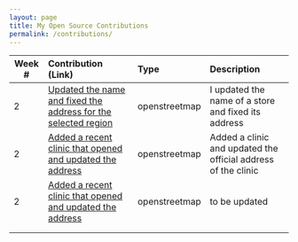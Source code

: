 ```yaml
---
layout: page
title: My Open Source Contributions
permalink: /contributions/
---
```


<!--
The first column, Contribution, must be a hyperlink to the actual contribution,
such as the Wikipedia edit or pull request, etc., with a suitable name.
Type of the contribution should be "Wikipedia edit", "OpenStreet Map feature",
"Project Documentation", "Project Code", "Blog Edit", etc.

The Description should include a brief summary of what you did.

Replace the first row below with your contribution and add new ones below it
following the same syntax.

-->





| Week #       | Contribution (Link)  | Type  | Description |
|---|:---|:---|:---|
|  2   | [Updated the name and fixed the address for the selected region](https://github.com/stewartweiss/butterfly-network/blob/master/butterfly_edges.c)    | openstreetmap|   I updated the name of a store and fixed its address  |
|  2   | [Added a recent clinic that opened and updated the address](https://github.com/stewartweiss/butterfly-network/blob/master/butterfly_edges.c)    | openstreetmap|   Added a clinic and updated the official address of the clinic |
|  2   | [Added a recent clinic that opened and updated the address](https://github.com/stewartweiss/butterfly-network/blob/master/butterfly_edges.c)    | openstreetmap|   to be updated |
|     |     |     |      |
|     |     |     |      |
